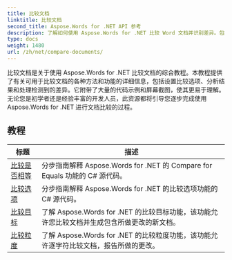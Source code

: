```yaml
---
title: 比较文档
linktitle: 比较文档
second_title: Aspose.Words for .NET API 参考
description: 了解如何使用 Aspose.Words for .NET 比较 Word 文档并识别差异。包括指南和实际示例。
type: docs
weight: 1480
url: /zh/net/compare-documents/
---
```


比较文档是关于使用 Aspose.Words for .NET 比较文档的综合教程。本教程提供了有关可用于比较文档的各种方法和功能的详细信息，包括设置比较选项、分析结果和处理检测到的差异。它附带了大量的代码示例和屏幕截图，使其更易于理解。无论您是初学者还是经验丰富的开发人员，此资源都将引导您逐步完成使用 Aspose.Words for .NET 进行文档比较的过程。

 ## 教程
| 标题 | 描述 |
| --- | --- |
| [比较是否相等](./compare-for-equal/) | 分步指南解释 Aspose.Words for .NET 的 Compare for Equals 功能的 C# 源代码。 |
| [比较选项](./compare-options/) | 分步指南解释 Aspose.Words for .NET 的比较选项功能的 C# 源代码。 |
| [比较目标](./comparison-target/) | 了解 Aspose.Words for .NET 的比较目标功能，该功能允许您比较文档并生成包含所做更改的新文档。 |
| [比较粒度](./comparison-granularity/) | 了解 Aspose.Words for .NET 的比较粒度功能，该功能允许逐字符比较文档，报告所做的更改。 |